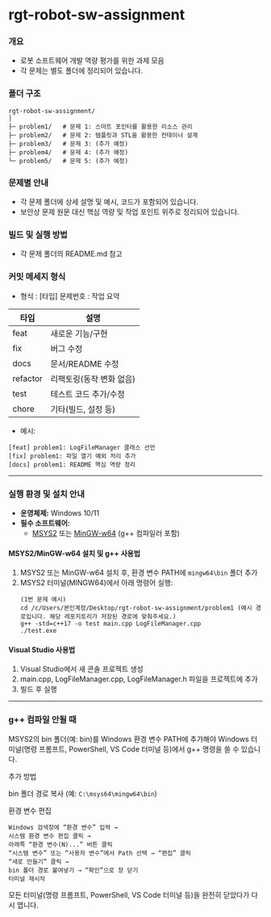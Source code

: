 
# rgt-robot-sw-assignment
### 개요
- 로봇 소프트웨어 개발 역량 평가를 위한 과제 모음
- 각 문제는 별도 폴더에 정리되어 있습니다.

### 폴더 구조
```
rgt-robot-sw-assignment/
│
├─ problem1/   # 문제 1: 스마트 포인터를 활용한 리소스 관리
├─ problem2/   # 문제 2: 템플릿과 STL을 활용한 컨테이너 설계
├─ problem3/   # 문제 3: (추가 예정)
├─ problem4/   # 문제 4: (추가 예정)
└─ problem5/   # 문제 5: (추가 예정)
```

### 문제별 안내
- 각 문제 폴더에 상세 설명 및 예시, 코드가 포함되어 있습니다.
- 보안상 문제 원문 대신 핵심 역량 및 작업 포인트 위주로 정리되어 있습니다.

### 빌드 및 실행 방법
- 각 문제 폴더의 README.md 참고

### 커밋 메세지 형식
- 형식 : [타입] 문제번호 : 작업 요약

| 타입      | 설명                           |
|-----------|-------------------------------|
| feat      | 새로운 기능/구현               |
| fix       | 버그 수정                      |
| docs      | 문서/README 수정               |
| refactor  | 리팩토링(동작 변화 없음)        |
| test      | 테스트 코드 추가/수정           |
| chore     | 기타(빌드, 설정 등)            |

 - 예시:
```
[feat] problem1: LogFileManager 클래스 선언
[fix] problem1: 파일 열기 예외 처리 추가
[docs] problem1: README 핵심 역량 정리
```

--- 
### 실행 환경 및 설치 안내

- **운영체제:** Windows 10/11
- **필수 소프트웨어:**
  - [MSYS2](https://www.msys2.org/) 또는 [MinGW-w64](https://www.mingw-w64.org/) (g++ 컴파일러 포함)

#### MSYS2/MinGW-w64 설치 및 g++ 사용법
1. MSYS2 또는 MinGW-w64 설치 후, 환경 변수 PATH에 `mingw64\bin` 폴더 추가
2. MSYS2 터미널(MINGW64)에서 아래 명령어 실행:
    ```
    (1번 문제 예시)
    cd /c/Users/본인계정/Desktop/rgt-robot-sw-assignment/problem1 (예시 경로입니다. 해당 레포지토리가 저장된 경로에 맞춰주세요.)
    g++ -std=c++17 -o test main.cpp LogFileManager.cpp
    ./test.exe
    ```

#### Visual Studio 사용법
1. Visual Studio에서 새 콘솔 프로젝트 생성
2. main.cpp, LogFileManager.cpp, LogFileManager.h 파일을 프로젝트에 추가
3. 빌드 후 실행

---
### g++ 컴파일 안될 때
MSYS2의 bin 폴더(예: bin)를 Windows 환경 변수 PATH에 추가해야
Windows 터미널(명령 프롬프트, PowerShell, VS Code 터미널 등)에서 g++ 명령을 쓸 수 있습니다.

추가 방법

bin 폴더 경로 복사 (예: `C:\msys64\mingw64\bin`)

환경 변수 편집
```
Windows 검색창에 “환경 변수” 입력 →
시스템 환경 변수 편집 클릭 →
아래쪽 “환경 변수(N)...” 버튼 클릭
“시스템 변수” 또는 “사용자 변수”에서 Path 선택 → “편집” 클릭
“새로 만들기” 클릭 →
bin 폴더 경로 붙여넣기 → “확인”으로 창 닫기
터미널 재시작
```

모든 터미널(명령 프롬프트, PowerShell, VS Code 터미널 등)을 완전히 닫았다가 다시 엽니다.